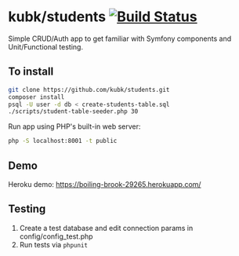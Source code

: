 # kubk/students [![Build Status](https://travis-ci.org/kubk/students.svg?branch=master)](https://travis-ci.org/kubk/students)

Simple CRUD/Auth app to get familiar with Symfony components and Unit/Functional testing.

## To install
```sh
git clone https://github.com/kubk/students.git
composer install
psql -U user -d db < create-students-table.sql
./scripts/student-table-seeder.php 30
```

Run app using PHP's built-in web server:
```sh
php -S localhost:8001 -t public
```

## Demo
Heroku demo: https://boiling-brook-29265.herokuapp.com/

## Testing
1. Create a test database and edit connection params in config/config_test.php
2. Run tests via ```phpunit```
